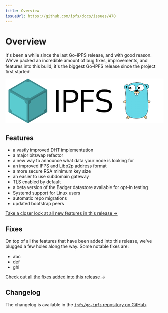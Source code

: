 ```yaml
---
title: Overview
issueUrl: https://github.com/ipfs/docs/issues/470
---
```


# Overview

It's been a while since the last Go-IPFS release, and with good reason. We've packed an incredible amount of bug fixes, improvements, and features into this build; it's the biggest Go-IPFS release since the project first started!

![The Go-IPFS logo.](./images/go-ipfs-logo.png)

## Features

- a vastly improved DHT implementation
- a major bitswap refactor
- a new way to announce what data your node is looking for
- an improved IFPS and Libp2p address format
- a more secure RSA minimum key size
- an easier to use subdomain gateway
- TLS enabled by default
- a beta version of the Badger datastore available for opt-in testing
- Systemd support for Linux users
- automatic repo migrations
- updated bootstrap peers

[Take a closer look at all new features in this release →](features)

## Fixes

On top of all the features that have been added into this release, we've plugged a few holes along the way. Some notable fixes are:

- abc
- def
- ghi

[Check out all the fixes added into this release →](fixes)

## Changelog

The changelog is available in the [`ipfs/go-ipfs` repository on GitHub](https://github.com/ipfs/go-ipfs/issues/7109).
